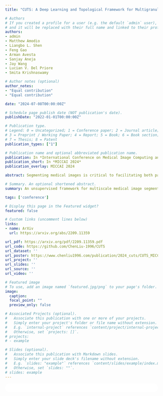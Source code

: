 ```yaml
---
title: "CUTS: A Deep Learning and Topological Framework for Multigranular Unsupervised Medical Image Segmentation"

# Authors
# If you created a profile for a user (e.g. the default `admin` user), write the username (folder name) here
# and it will be replaced with their full name and linked to their profile.
authors:
- admin
- Matthew Amodio
- Liangbo L. Shen
- Feng Gao
- Arman Avesta
- Sanjay Aneja
- Jay Wang
- Lucian V. Del Priore
- Smita Krishnaswamy

# Author notes (optional)
author_notes:
- "Equal contribution"
- "Equal contribution"

date: "2024-07-08T00:00:00Z"

# Schedule page publish date (NOT publication's date).
publishDate: "2022-01-01T00:00:00Z"

# Publication type.
# Legend: 0 = Uncategorized; 1 = Conference paper; 2 = Journal article;
# 3 = Preprint / Working Paper; 4 = Report; 5 = Book; 6 = Book section;
# 7 = Thesis; 8 = Patent
publication_types: ["1"]

# Publication name and optional abbreviated publication name.
publication: In *International Conference on Medical Image Computing and Computer-Assisted Intervention (MICCAI)*
publication_short: In *MICCAI 2024*
publication_overlay: MICCAI 2024

abstract: Segmenting medical images is critical to facilitating both patient diagnoses and quantitative research. A major limiting factor is the lack of labeled data, as obtaining expert annotations for each new set of imaging data and task can be labor intensive and inconsistent among annotators. We present CUTS, an unsupervised deep learning framework for medical image segmentation. CUTS operates in two stages. For each image, it produces an embedding map via intra-image contrastive learning and local patch reconstruction. Then, these embeddings are partitioned at dynamic granularity levels that correspond to the data topology. CUTS yields a series of coarse-to-fine-grained segmentations that highlight features at various granularities. We applied CUTS to retinal fundus images and two types of brain MRI images to delineate structures and patterns at different scales. When evaluated against predefined anatomical masks, CUTS improved the dice coefficient and Hausdorff distance by at least 10% compared to existing unsupervised methods. Further, CUTS shows performance on par with the Segment Anything Model which was pre-trained on 11 million images and 1.1 billion masks.

# Summary. An optional shortened abstract.
summary: An unsupervised framework for multiscale medical image segmentation, leveraging intra-image contrastive learning, patch-level reconstruction and diffusion condensation.

tags: ['conference']

# Display this page in the Featured widget?
featured: false

# Custom links (uncomment lines below)
links:
- name: ArXiv
  url: https://arxiv.org/abs/2209.11359

url_pdf: https://arxiv.org/pdf/2209.11359.pdf
url_code: https://github.com/ChenLiu-1996/CUTS
url_dataset: ''
url_poster: https://www.chenliu1996.com/publication/2024_cuts/CUTS_MICCAI2024_poster.pdf
url_project: ''
url_slides: ''
url_source: ''
url_video: ''

# Featured image
# To use, add an image named `featured.jpg/png` to your page's folder.
image:
  caption:
  focal_point: ""
  preview_only: false

# Associated Projects (optional).
#   Associate this publication with one or more of your projects.
#   Simply enter your project's folder or file name without extension.
#   E.g. `internal-project` references `content/project/internal-project/index.md`.
#   Otherwise, set `projects: []`.
# projects:
# - example

# Slides (optional).
#   Associate this publication with Markdown slides.
#   Simply enter your slide deck's filename without extension.
#   E.g. `slides: "example"` references `content/slides/example/index.md`.
#   Otherwise, set `slides: ""`.
# slides: example
---
```


<!-- {{% callout note %}}
Click the *Cite* button above to demo the feature to enable visitors to import publication metadata into their reference management software.
{{% /callout %}}

{{% callout note %}}
Create your slides in Markdown - click the *Slides* button to check out the example.
{{% /callout %}} -->

<!-- Supplementary notes can be added here, including [code, math, and images](https://wowchemy.com/docs/writing-markdown-latex/). -->

<html>
  <style>
    section {
        background: white;
        color: black;
        border-radius: 1em;
        padding: 1em;
        left: 50% }
    #inner {
        display: inline-block;
        display: flex;
        align-items: center;
        justify-content: center }
  </style>
  <section>
    <div id="inner">
      <script type='text/javascript' src='https://d1bxh8uas1mnw7.cloudfront.net/assets/embed.js'></script>
        <span style="float:left";
          class="__dimensions_badge_embed__"
          data-doi="10.48550/arXiv.2209.11359"
          data-hide-zero-citations="false"
          data-legend="always">
        </span>
      <script async src="https://badge.dimensions.ai/badge.js" charset="utf-8"></script>
        <div  style="float:right";
          data-link-target="_blank"
          data-badge-details="right"
          data-badge-type="medium-donut"
          data-doi="10.48550/arXiv.2209.11359"
          data-condensed="true"
          data-hide-no-mentions="false"
          class="altmetric-embed">
        </div>
    </div>
    <div id="inner">
      <script type="text/javascript" src="//cdn.plu.mx/widget-summary.js"></script>
        <a href="https://plu.mx/plum/a/?doi=10.48550/arXiv.2209.11359"
          data-orientation="horizontal"
          class="plumx-summary"
          data-site="plum"
          data-hide-when-empty="false">
        </a>
    </div>
  </section>